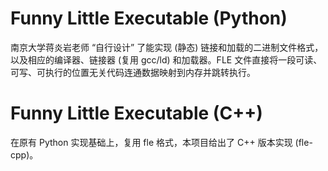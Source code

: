 # Funny Little Executable (Python)

南京大学蒋炎岩老师 “自行设计” 了能实现 (静态) 链接和加载的二进制文件格式，以及相应的编译器、链接器 (复用 gcc/ld) 和加载器。FLE 文件直接将一段可读、可写、可执行的位置无关代码连通数据映射到内存并跳转执行。

# Funny Little Executable (C++)

在原有 Python 实现基础上，复用 fle 格式，本项目给出了 C++ 版本实现 (fle-cpp)。